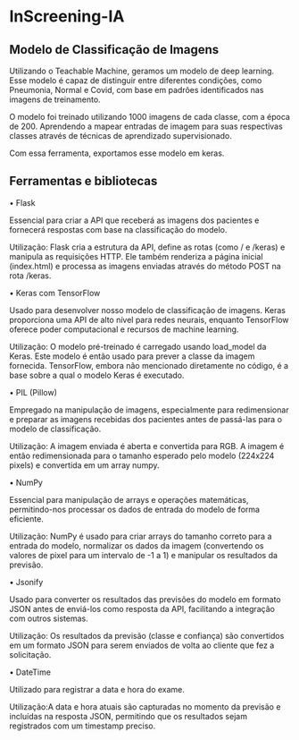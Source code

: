 # InScreening-IA

## Modelo de Classificação de Imagens

Utilizando o Teachable Machine, geramos um modelo de deep learning. Esse modelo é capaz de distinguir entre diferentes condições, como Pneumonia, Normal e Covid, com base em padrões identificados nas imagens de treinamento.

O modelo foi treinado utilizando 1000 imagens de cada classe, com a época de 200. Aprendendo a mapear entradas de imagem para suas respectivas classes através de técnicas de aprendizado supervisionado.

Com essa ferramenta, exportamos esse modelo em keras. 


## Ferramentas e bibliotecas

•	Flask

Essencial para criar a API que receberá as imagens dos pacientes e fornecerá respostas com base na classificação do modelo.

Utilização: Flask cria a estrutura da API, define as rotas (como / e /keras) e manipula as requisições HTTP. Ele também renderiza a página inicial (index.html) e processa as imagens enviadas através do método POST na rota /keras.

•	Keras com TensorFlow

Usado para desenvolver nosso modelo de classificação de imagens. Keras proporciona uma API de alto nível para redes neurais, enquanto TensorFlow oferece poder computacional e recursos de machine learning.

Utilização: O modelo pré-treinado é carregado usando load_model da Keras. Este modelo é então usado para prever a classe da imagem fornecida. TensorFlow, embora não mencionado diretamente no código, é a base sobre a qual o modelo Keras é executado.

•	PIL (Pillow)

Empregado na manipulação de imagens, especialmente para redimensionar e preparar as imagens recebidas dos pacientes antes de passá-las para o modelo de classificação.

Utilização: A imagem enviada é aberta e convertida para RGB. A imagem é então redimensionada para o tamanho esperado pelo modelo (224x224 pixels) e convertida em um array numpy.

•	NumPy

Essencial para manipulação de arrays e operações matemáticas, permitindo-nos processar os dados de entrada do modelo de forma eficiente.

Utilização: NumPy é usado para criar arrays do tamanho correto para a entrada do modelo, normalizar os dados da imagem (convertendo os valores de pixel para um intervalo de -1 a 1) e manipular os resultados da previsão.


•	Jsonify

Usado para converter os resultados das previsões do modelo em formato JSON antes de enviá-los como resposta da API, facilitando a integração com outros sistemas.

Utilização: Os resultados da previsão (classe e confiança) são convertidos em um formato JSON para serem enviados de volta ao cliente que fez a solicitação.

•	DateTime

Utilizado para registrar a data e hora do exame.

Utilização:A data e hora atuais são capturadas no momento da previsão e incluídas na resposta JSON, permitindo que os resultados sejam registrados com um timestamp preciso.

